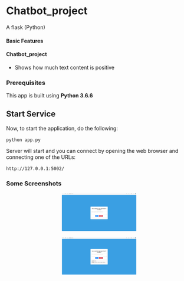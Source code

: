 # Chatbot_project

A flask (Python)

#### Basic Features

#### Chatbot_project
* Shows how much text content is positive


### Prerequisites

This app is built using **Python 3.6.6**

## Start Service
Now, to start the application, do the following:

    python app.py

Server will start and  you can connect by opening the web browser and connecting one of the URLs:

    http://127.0.0.1:5002/


### Some Screenshots

<p align="center">
<img src="image/image1.png" alt="Drawing" style="width:40%;"/>
</p>

<p align="center">
<img src="image/image2.png" alt="Drawing" style="width:40%;"/>
</p>
